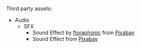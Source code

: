 Third party assets:
- Audio
    - SFX
        - Sound Effect by <a href="https://pixabay.com/users/floraphonic-38928062/?utm_source=link-attribution&utm_medium=referral&utm_campaign=music&utm_content=186575">floraphonic</a> from <a href="https://pixabay.com//?utm_source=link-attribution&utm_medium=referral&utm_campaign=music&utm_content=186575">Pixabay</a>
        - Sound Effect from <a href="https://pixabay.com/sound-effects/?utm_source=link-attribution&utm_medium=referral&utm_campaign=music&utm_content=27903">Pixabay</a>
